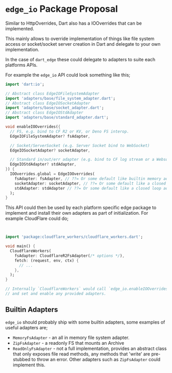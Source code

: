 # `edge_io` Package Proposal

Similar to HttpOverrides, Dart also has a IOOverrides that can be implemented.

This mainly allows to override implementation of things like file system access or socket/socket server creation in Dart and delegate to your own implementation.

In the case of `dart_edge` these could delegate to adapters to suite each platforms APIs.

For example the `edge_io` API could look something like this;

```dart
import 'dart:io';

// Abstract class EdgeIOFileSystemAdapter
import 'adapters/base/file_system_adapter.dart';
// Abstract class EdgeIOSocketAdapter
import 'adapters/base/socket_adapter.dart';
// Abstract class EdgeIOStdAdapter
import 'adapters/base/standard_adapter.dart';

void enableIOOverrides({
  // FS, e.g. bind to CF R2 or KV, or Deno FS interop.
  EdgeIOFileSystemAdapter? fsAdapter,

  // Socket/ServerSocket (e.g. Server Socket bind to WebSocket)
  EdgeIOSocketAdapter? socketAdapter,

  // Standard in/out/err adapter (e.g. bind to CF log stream or a Websocket Adapter)
  EdgeIOStdAdapter? stdAdapter,
}) {
  IOOverrides.global = EdgeIOOverrides(
    fsAdapter: fsAdapter, // ??= Or some default like builtin memory adapter.
    socketAdapter: socketAdapter, // ??= Or some default like a closed loop adapter.
    stdAdapter: stdAdapter // ??= Or some default like a closed loop adapter.
  );
}
```

This API could then be used by each platform specific edge package to implement and install their own adapters as part of initialization. For example CloudFlare could do;

```dart


import 'package:cloudflare_workers/cloudflare_workers.dart';

void main() {
  CloudflareWorkers(
    fsAdapter: CloudflareR2FsAdapter(/* options */),
    fetch: (request, env, ctx) {
      // ...
    },
  );
}

// Internally `CloudflareWorkers` would call `edge_io.enableIOOverrides`
// and set and enable any provided adapters.
```

## Builtin Adapters

`edge_io` should probably ship with some builtin adapters, some examples of useful adapters are;

- `MemoryFsAdapter` - an all in memory file system adapter.
- `ZipFsAdapter` - a readonly FS that mounts an Archive
- `ReadOnlyFsAdapter` - not a full implementation, provides an abstract class that only exposes file read methods, any methods that 'write' are pre-stubbed to throw an error. Other adapters such as `ZipFsAdapter` could implement this.
